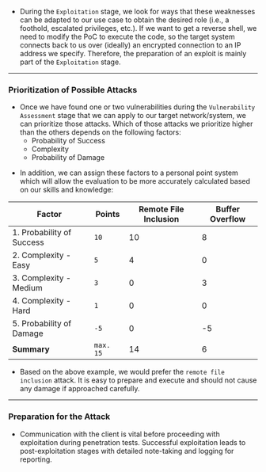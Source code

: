 * During the `Exploitation` stage, we look for ways that these weaknesses can be adapted to our use case to obtain the desired role (i.e., a foothold, escalated privileges, etc.). If we want to get a reverse shell, we need to modify the PoC to execute the code, so the target system connects back to us over (ideally) an encrypted connection to an IP address we specify. Therefore, the preparation of an exploit is mainly part of the `Exploitation` stage.

---
### Prioritization of Possible Attacks

* Once we have found one or two vulnerabilities during the `Vulnerability Assessment` stage that we can apply to our target network/system, we can prioritize those attacks. Which of those attacks we prioritize higher than the others depends on the following factors:
	- Probability of Success
	- Complexity
	- Probability of Damage
- In addition, we can assign these factors to a personal point system which will allow the evaluation to be more accurately calculated based on our skills and knowledge:

| **Factor** | **Points** | **Remote File Inclusion** | **Buffer Overflow** |
| ---- | ---- | ---- | ---- |
| 1. Probability of Success | `10` | 10 | 8 |
| 2. Complexity - Easy | `5` | 4 | 0 |
| 3. Complexity - Medium | `3` | 0 | 3 |
| 4. Complexity - Hard | `1` | 0 | 0 |
| 5. Probability of Damage | `-5` | 0 | -5 |
| **Summary** | `max. 15` | 14 | 6 |

* Based on the above example, we would prefer the `remote file inclusion` attack. It is easy to prepare and execute and should not cause any damage if approached carefully.

---
### Preparation for the Attack

* Communication with the client is vital before proceeding with exploitation during penetration tests. Successful exploitation leads to post-exploitation stages with detailed note-taking and logging for reporting.